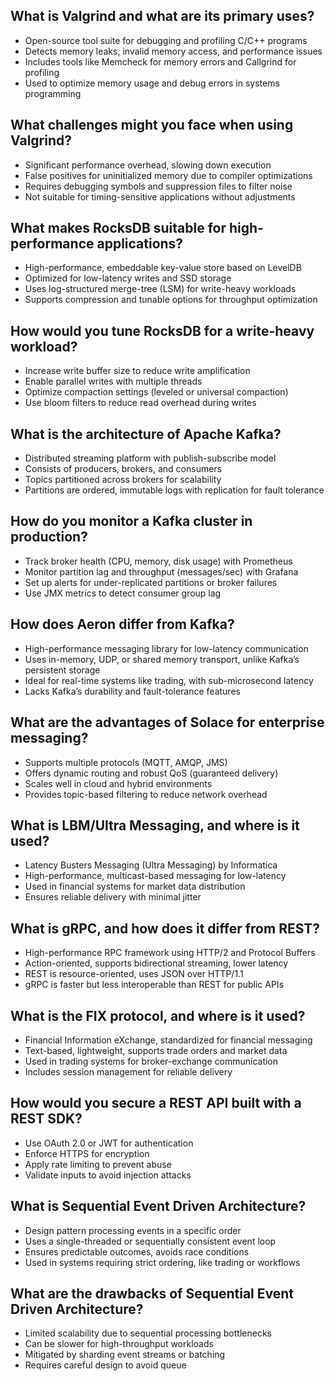 ## What is Valgrind and what are its primary uses?

* Open-source tool suite for debugging and profiling C/C++ programs
* Detects memory leaks, invalid memory access, and performance issues
* Includes tools like Memcheck for memory errors and Callgrind for profiling
* Used to optimize memory usage and debug errors in systems programming

## What challenges might you face when using Valgrind?

* Significant performance overhead, slowing down execution
* False positives for uninitialized memory due to compiler optimizations
* Requires debugging symbols and suppression files to filter noise
* Not suitable for timing-sensitive applications without adjustments

## What makes RocksDB suitable for high-performance applications?

* High-performance, embeddable key-value store based on LevelDB
* Optimized for low-latency writes and SSD storage
* Uses log-structured merge-tree (LSM) for write-heavy workloads
* Supports compression and tunable options for throughput optimization

## How would you tune RocksDB for a write-heavy workload?

* Increase write buffer size to reduce write amplification
* Enable parallel writes with multiple threads
* Optimize compaction settings (leveled or universal compaction)
* Use bloom filters to reduce read overhead during writes

## What is the architecture of Apache Kafka?

* Distributed streaming platform with publish-subscribe model
* Consists of producers, brokers, and consumers
* Topics partitioned across brokers for scalability
* Partitions are ordered, immutable logs with replication for fault tolerance

## How do you monitor a Kafka cluster in production?

* Track broker health (CPU, memory, disk usage) with Prometheus
* Monitor partition lag and throughput (messages/sec) with Grafana
* Set up alerts for under-replicated partitions or broker failures
* Use JMX metrics to detect consumer group lag

## How does Aeron differ from Kafka?

* High-performance messaging library for low-latency communication
* Uses in-memory, UDP, or shared memory transport, unlike Kafka’s persistent storage
* Ideal for real-time systems like trading, with sub-microsecond latency
* Lacks Kafka’s durability and fault-tolerance features

## What are the advantages of Solace for enterprise messaging?

* Supports multiple protocols (MQTT, AMQP, JMS)
* Offers dynamic routing and robust QoS (guaranteed delivery)
* Scales well in cloud and hybrid environments
* Provides topic-based filtering to reduce network overhead

## What is LBM/Ultra Messaging, and where is it used?

* Latency Busters Messaging (Ultra Messaging) by Informatica
* High-performance, multicast-based messaging for low-latency
* Used in financial systems for market data distribution
* Ensures reliable delivery with minimal jitter

## What is gRPC, and how does it differ from REST?

* High-performance RPC framework using HTTP/2 and Protocol Buffers
* Action-oriented, supports bidirectional streaming, lower latency
* REST is resource-oriented, uses JSON over HTTP/1.1
* gRPC is faster but less interoperable than REST for public APIs

## What is the FIX protocol, and where is it used?

* Financial Information eXchange, standardized for financial messaging
* Text-based, lightweight, supports trade orders and market data
* Used in trading systems for broker-exchange communication
* Includes session management for reliable delivery

## How would you secure a REST API built with a REST SDK?

* Use OAuth 2.0 or JWT for authentication
* Enforce HTTPS for encryption
* Apply rate limiting to prevent abuse
* Validate inputs to avoid injection attacks

## What is Sequential Event Driven Architecture?

* Design pattern processing events in a specific order
* Uses a single-threaded or sequentially consistent event loop
* Ensures predictable outcomes, avoids race conditions
* Used in systems requiring strict ordering, like trading or workflows

## What are the drawbacks of Sequential Event Driven Architecture?

* Limited scalability due to sequential processing bottlenecks
* Can be slower for high-throughput workloads
* Mitigated by sharding event streams or batching
* Requires careful design to avoid queue